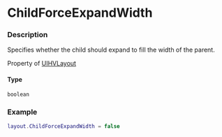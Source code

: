 # ChildForceExpandWidth
### Description
Specifies whether the child should expand to fill the width of the parent.

Property of [UIHVLayout](/classes/UIHVLayout/)

#### Type
`boolean`

### Example
```lua
layout.ChildForceExpandWidth = false
```
